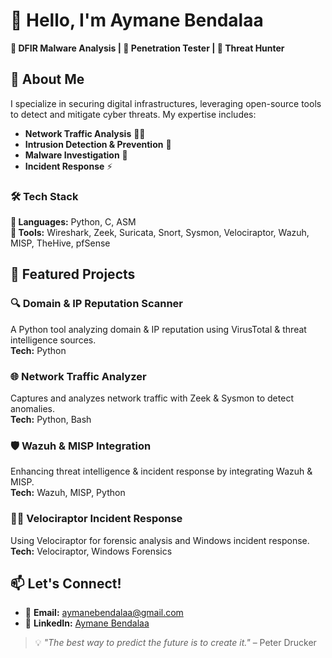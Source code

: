 # 👋 Hello, I'm Aymane Bendalaa  

**🔹 DFIR Malware Analysis | 🔹 Penetration Tester | 🔹 Threat Hunter**  

## 🔐 About Me  

I specialize in securing digital infrastructures, leveraging open-source tools to detect and mitigate cyber threats. My expertise includes:  

- **Network Traffic Analysis** 🕵️‍♂️  
- **Intrusion Detection & Prevention** 🚨  
- **Malware Investigation** 🦠  
- **Incident Response** ⚡  

### 🛠 Tech Stack  
**🚀 Languages:** Python, C, ASM  
**🔧 Tools:** Wireshark, Zeek, Suricata, Snort, Sysmon, Velociraptor, Wazuh, MISP, TheHive, pfSense  

## 🚀 Featured Projects  

### 🔍 Domain & IP Reputation Scanner  
A Python tool analyzing domain & IP reputation using VirusTotal & threat intelligence sources.  
**Tech:** Python  

### 🌐 Network Traffic Analyzer  
Captures and analyzes network traffic with Zeek & Sysmon to detect anomalies.  
**Tech:** Python, Bash  

### 🛡️ Wazuh & MISP Integration  
Enhancing threat intelligence & incident response by integrating Wazuh & MISP.  
**Tech:** Wazuh, MISP, Python  

### 🕵️‍♂️ Velociraptor Incident Response  
Using Velociraptor for forensic analysis and Windows incident response.  
**Tech:** Velociraptor, Windows Forensics  

## 📫 Let's Connect!  
- 📧 **Email:** [aymanebendalaa@gmail.com](mailto:aymanebendalaa@gmail.com)  
- 🔗 **LinkedIn:** [Aymane Bendalaa](https://www.linkedin.com/in/aymane-bendalaa-001149241/)  

> 💡 *"The best way to predict the future is to create it."* – Peter Drucker  
